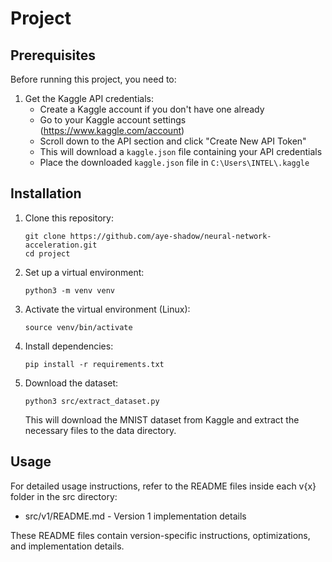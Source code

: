 # Project

## Prerequisites

Before running this project, you need to:

1. Get the Kaggle API credentials:
   - Create a Kaggle account if you don't have one already
   - Go to your Kaggle account settings (https://www.kaggle.com/account)
   - Scroll down to the API section and click "Create New API Token"
   - This will download a `kaggle.json` file containing your API credentials
   - Place the downloaded `kaggle.json` file in `C:\Users\INTEL\.kaggle`

## Installation

1. Clone this repository:
   ```
   git clone https://github.com/aye-shadow/neural-network-acceleration.git
   cd project
   ```

2. Set up a virtual environment:
   ```
   python3 -m venv venv
   ```

3. Activate the virtual environment (Linux):
   ```
   source venv/bin/activate
   ```

4. Install dependencies:
   ```
   pip install -r requirements.txt
   ```

5. Download the dataset:
   ```
   python3 src/extract_dataset.py
   ```
   This will download the MNIST dataset from Kaggle and extract the necessary files to the data directory.

## Usage

For detailed usage instructions, refer to the README files inside each v{x} folder in the src directory:
- src/v1/README.md - Version 1 implementation details

These README files contain version-specific instructions, optimizations, and implementation details.
